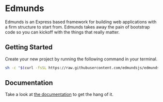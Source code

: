 # Edmunds

Edmunds is an Express based framework for building web applications
with a firm structure to start from. Edmunds takes away the pain of
bootstrap code so you can kickoff with the things that really
matter.


## Getting Started

Create your new project by running the following command in your terminal.

```bash
sh -c "$(curl -fsSL https://raw.githubusercontent.com/edmundsjs/edmunds/master/create-edmunds-app.sh)"
```


## Documentation

Take a look at [the documentation](https://edmundsjs.com/) to get the
hang of it.
